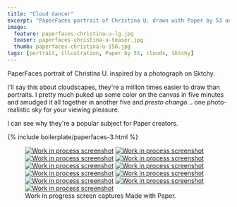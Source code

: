 ```yaml
---
title: "Cloud dancer"
excerpt: "PaperFaces portrait of Christina U. drawn with Paper by 53 on an iPad."
image: 
  feature: paperfaces-christina-u-lg.jpg
  teaser: paperfaces-christina-u-teaser.jpg
  thumb: paperfaces-christina-u-150.jpg
tags: [portrait, illustration, Paper by 53, clouds, Sktchy]
---
```


PaperFaces portrait of Christina U. inspired by a photograph on Sktchy.

I'll say this about cloudscapes, they're a million times easier to draw than portraits. I pretty much puked up some color on the canvas in five minutes and smudged it all together in another five and *presto chango*… one photo-realistic sky for your viewing pleasure.

I can see why they're a popular subject for Paper creators.

{% include boilerplate/paperfaces-3.html %}

<figure class="third">
  <a href="{{ site.url }}/images/paperfaces-christina-u-process-1-lg.jpg"><img src="{{ site.url }}/images/paperfaces-christina-u-process-1-600.jpg" alt="Work in process screenshot"></a>
  <a href="{{ site.url }}/images/paperfaces-christina-u-process-2-lg.jpg"><img src="{{ site.url }}/images/paperfaces-christina-u-process-2-600.jpg" alt="Work in process screenshot"></a>
  <a href="{{ site.url }}/images/paperfaces-christina-u-process-3-lg.jpg"><img src="{{ site.url }}/images/paperfaces-christina-u-process-3-600.jpg" alt="Work in process screenshot"></a>
  <a href="{{ site.url }}/images/paperfaces-christina-u-process-4-lg.jpg"><img src="{{ site.url }}/images/paperfaces-christina-u-process-4-600.jpg" alt="Work in process screenshot"></a>
  <a href="{{ site.url }}/images/paperfaces-christina-u-process-5-lg.jpg"><img src="{{ site.url }}/images/paperfaces-christina-u-process-5-600.jpg" alt="Work in process screenshot"></a>
  <a href="{{ site.url }}/images/paperfaces-christina-u-process-6-lg.jpg"><img src="{{ site.url }}/images/paperfaces-christina-u-process-6-600.jpg" alt="Work in process screenshot"></a>
  <a href="{{ site.url }}/images/paperfaces-christina-u-process-7-lg.jpg"><img src="{{ site.url }}/images/paperfaces-christina-u-process-7-600.jpg" alt="Work in process screenshot"></a>
  <a href="{{ site.url }}/images/paperfaces-christina-u-process-8-lg.jpg"><img src="{{ site.url }}/images/paperfaces-christina-u-process-8-600.jpg" alt="Work in process screenshot"></a>
  <a href="{{ site.url }}/images/paperfaces-christina-u-process-9-lg.jpg"><img src="{{ site.url }}/images/paperfaces-christina-u-process-9-600.jpg" alt="Work in process screenshot"></a>
  <a href="{{ site.url }}/images/paperfaces-christina-u-process-10-lg.jpg"><img src="{{ site.url }}/images/paperfaces-christina-u-process-10-600.jpg" alt="Work in process screenshot"></a>
  <a href="{{ site.url }}/images/paperfaces-christina-u-process-11-lg.jpg"><img src="{{ site.url }}/images/paperfaces-christina-u-process-11-600.jpg" alt="Work in process screenshot"></a>
  <figcaption>Work in progress screen captures Made with Paper.</figcaption>
</figure>
